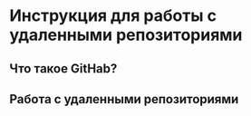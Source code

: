 # Инструкция для работы с удаленными репозиториями

## Что такое GitHab?


## Работа с удаленными репозиториями






